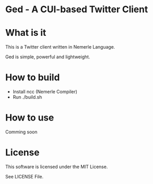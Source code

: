 Ged - A CUI-based Twitter Client
================================

# What is it

This is a Twitter client written in Nemerle Language.

Ged is simple, powerful and lightweight.

# How to build

* Install ncc (Nemerle Compiler)
* Run ./build.sh

# How to use

Comming soon

# License

This software is licensed under the MIT License.

See LICENSE File.
